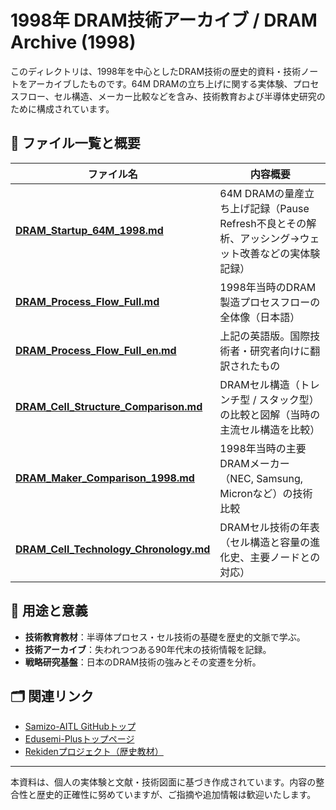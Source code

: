 # 1998年 DRAM技術アーカイブ / DRAM Archive (1998)

このディレクトリは、1998年を中心としたDRAM技術の歴史的資料・技術ノートをアーカイブしたものです。64M DRAMの立ち上げに関する実体験、プロセスフロー、セル構造、メーカー比較などを含み、技術教育および半導体史研究のために構成されています。

## 📂 ファイル一覧と概要

| ファイル名 | 内容概要 |
|------------|----------|
| [**DRAM_Startup_64M_1998.md**](./DRAM_Startup_64M_1998.md) | 64M DRAMの量産立ち上げ記録（Pause Refresh不良とその解析、アッシング→ウェット改善などの実体験記録） |
| [**DRAM_Process_Flow_Full.md**](./DRAM_Process_Flow_Full.md) | 1998年当時のDRAM製造プロセスフローの全体像（日本語） |
| [**DRAM_Process_Flow_Full_en.md**](./DRAM_Process_Flow_Full_en.md) | 上記の英語版。国際技術者・研究者向けに翻訳されたもの |
| [**DRAM_Cell_Structure_Comparison.md**](./DRAM_Cell_Structure_Comparison.md) | DRAMセル構造（トレンチ型 / スタック型）の比較と図解（当時の主流セル構造を比較） |
| [**DRAM_Maker_Comparison_1998.md**](./DRAM_Maker_Comparison_1998.md) | 1998年当時の主要DRAMメーカー（NEC, Samsung, Micronなど）の技術比較 |
| [**DRAM_Cell_Technology_Chronology.md**](./DRAM_Cell_Technology_Chronology.md) | DRAMセル技術の年表（セル構造と容量の進化史、主要ノードとの対応） |

## 🧩 用途と意義

- **技術教育教材**：半導体プロセス・セル技術の基礎を歴史的文脈で学ぶ。
- **技術アーカイブ**：失われつつある90年代末の技術情報を記録。
- **戦略研究基盤**：日本のDRAM技術の強みとその変遷を分析。

## 🗂 関連リンク

- [Samizo-AITL GitHubトップ](https://github.com/Samizo-AITL)
- [Edusemi-Plusトップページ](https://github.com/Samizo-AITL/Edusemi-Plus)
- [Rekidenプロジェクト（歴史教材）](https://github.com/Samizo-AITL/Rekiden)

---

本資料は、個人の実体験と文献・技術図面に基づき作成されています。内容の整合性と歴史的正確性に努めていますが、ご指摘や追加情報は歓迎いたします。
